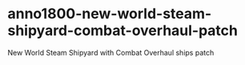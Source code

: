 # anno1800-new-world-steam-shipyard-combat-overhaul-patch
New World Steam Shipyard with Combat Overhaul ships patch
